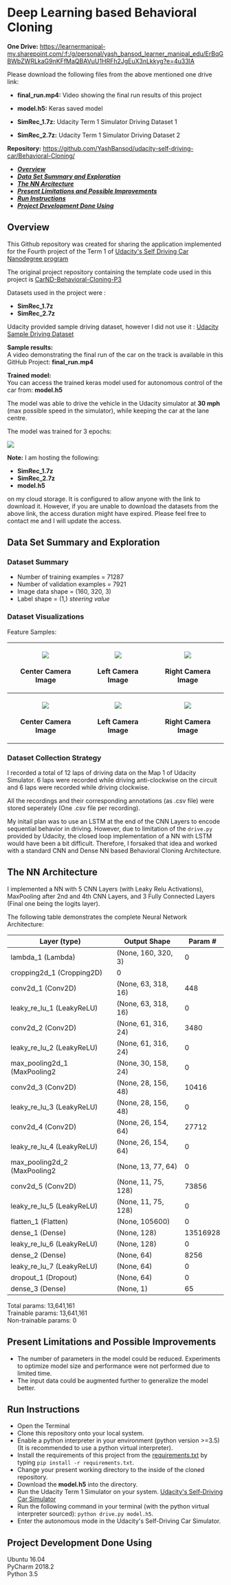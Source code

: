 # **Deep Learning based Behavioral Cloning** 

**One Drive:** https://learnermanipal-my.sharepoint.com/:f:/g/personal/yash_bansod_learner_manipal_edu/ErBqGBWbZWRLkaG9nKFfMaQBAVuU1HRFh2JgEuX3nLkkyg?e=4u33lA  

Please download the following files from the above mentioned one drive link:

- **final_run.mp4:** Video showing the final run results of this project

- **model.h5:** Keras saved model  

- **SimRec_1.7z:** Udacity Term 1 Simulator Driving Dataset 1

- **SimRec_2.7z:** Udacity Term 1 Simulator Driving Dataset 2

   

**Repository:** https://github.com/YashBansod/udacity-self-driving-car/Behavioral-Cloning/



- [**_Overview_**](#overview)  
- [**_Data Set Summary and Exploration_**](#data-set-summary-and-exploration)  
- [**_The NN Arcitecture_**](#the-nn-architecture)  
- [**_Present Limitations and Possible Improvements_**](#present-limitations-and-possible-improvements)  
- [**_Run Instructions_**](#run-instructions)  
- [**_Project Development Done Using_**](#project-development-done-using)  

## Overview
This Github repository was created for sharing the application implemented for the Fourth project of the Term 1 of 
[Udacity's Self Driving Car Nanodegree program](https://in.udacity.com/course/self-driving-car-engineer-nanodegree--nd013)

The original project repository containing the template code used in this project is 
[CarND-Behavioral-Cloning-P3](https://github.com/udacity/CarND-Behavioral-Cloning-P3)

Datasets used in the project were : 
- **SimRec_1.7z**
- **SimRec_2.7z**

Udacity provided sample driving dataset, however I did not use it : [Udacity Sample Driving Dataset](https://d17h27t6h515a5.cloudfront.net/topher/2016/December/584f6edd_data/data.zip)  

**Sample results:**  
A video demonstrating the final run of the car on the track is available in this GitHub Project: **final_run.mp4**  

**Trained model:**  
You can access the trained keras model used for autonomous control of the car from: **model.h5**

The model was able to drive the vehicle in the Udacity simulator at **30 mph** (max possible speed in the simulator), while keeping the car at the lane centre.  

The model was trained for 3 epochs:  
<div><span class="image fit"><img src="./write_up/training_loss_viz.png"></span></div>  

**Note:** I am hosting the following:  
- **SimRec_1.7z**
- **SimRec_2.7z**
- **model.h5**

on my cloud storage. It is configured to allow anyone with the link to download it. However, if you are unable to download the datasets from the above link, the access duration might have expired. Please feel free to contact me and I will update the access.  

## Data Set Summary and Exploration
### Dataset Summary
- Number of training examples = 71287  
- Number of validation examples = 7921  
- Image data shape = (160, 320, 3)  
- Label shape = (1,) _steering value_

### Dataset Visualizations
Feature Samples:  
<div class="table-wrapper">
<table class="alt">
    <tr>
      <th>
        <p align="center">
             <div><span class="image fit"><img src="./write_up/center_2019_06_08_17_45_31_058.jpg" ></span></div>
             <br>Center Camera Image
        </p>
      </th>
      <th>
        <p align="center">
             <div><span class="image fit"><img src="./write_up/left_2019_06_08_17_45_31_058.jpg"></span></div>
             <br>Left Camera Image
        </p>
      </th>
      <th>
        <p align="center">
             <div><span class="image fit"><img src="./write_up/right_2019_06_08_17_45_31_058.jpg" ></span></div>
             <br>Right Camera Image
        </p>
      </th>
    </tr>
    <tr>
      <th>
        <p align="center">
             <div><span class="image fit"><img src="./write_up/center_2019_06_08_18_08_00_806.jpg" ></span></div>
             <br>Center Camera Image
        </p>
      </th>
      <th>
        <p align="center">
             <div><span class="image fit"><img src="./write_up/left_2019_06_08_18_08_00_806.jpg"></span></div>
             <br>Left Camera Image
        </p>
      </th>
      <th>
        <p align="center">
             <div><span class="image fit"><img src="./write_up/right_2019_06_08_18_08_00_806.jpg" ></span></div>
             <br>Right Camera Image
        </p>
      </th>
    </tr>
</table>
</div>

### Dataset Collection Strategy
I recorded a total of 12 laps of driving data on the Map 1 of Udacity Simulator. 6 laps were recorded while driving anti-clockwise on the circuit and 6 laps were recorded while driving clockwise.  

All the recordings and their corresponding annotations (as .csv file) were stored seperately (One .csv file per recording).  

My initail plan was to use an LSTM at the end of the CNN Layers to encode sequential behavior in driving. However, due to limitation of the `drive.py` provided by Udacity, the closed loop implementation of a NN with LSTM would have been a bit difficult. Therefore, I forsaked that idea and worked with a standard CNN and Dense NN based Behavioral Cloning Architecture.  

## The NN Architecture

I implemented a NN with 5 CNN Layers (with Leaky Relu Activations), MaxPooling after 2nd and 4th CNN Layers, and 3 Fully Connected Layers (Final one being the logits layer).  

The following table demonstrates the complete Neural Network Architecture:

Layer (type)                    | Output Shape          |    Param #  |  
| ----------------------------- | --------------------- | ----------- |
| lambda_1 (Lambda)             | (None, 160, 320, 3)   |       0     | 
| cropping2d_1 (Cropping2D)     |           0           |             | 
| conv2d_1 (Conv2D)             | (None, 63, 318, 16)   |      448    | 
| leaky_re_lu_1 (LeakyReLU)     | (None, 63, 318, 16)   |       0     | 
| conv2d_2 (Conv2D)             | (None, 61, 316, 24)   |      3480   | 
| leaky_re_lu_2 (LeakyReLU)     | (None, 61, 316, 24)   |       0     | 
| max_pooling2d_1 (MaxPooling2  | (None, 30, 158, 24)   |       0     | 
| conv2d_3 (Conv2D)             | (None, 28, 156, 48)   |     10416   | 
| leaky_re_lu_3 (LeakyReLU)     | (None, 28, 156, 48)   |       0     | 
| conv2d_4 (Conv2D)             | (None, 26, 154, 64)   |     27712   | 
| leaky_re_lu_4 (LeakyReLU)     | (None, 26, 154, 64)   |       0     | 
| max_pooling2d_2 (MaxPooling2  | (None, 13, 77, 64)    |       0     | 
| conv2d_5 (Conv2D)             | (None, 11, 75, 128)   |     73856   | 
| leaky_re_lu_5 (LeakyReLU)     | (None, 11, 75, 128)   |       0     | 
| flatten_1 (Flatten)           | (None, 105600)        |       0     | 
| dense_1 (Dense)               | (None, 128)           |   13516928  | 
| leaky_re_lu_6 (LeakyReLU)     | (None, 128)           |       0     | 
| dense_2 (Dense)               | (None, 64)            |     8256    | 
| leaky_re_lu_7 (LeakyReLU)     | (None, 64)            |       0     | 
| dropout_1 (Dropout)           | (None, 64)            |       0     | 
| dense_3 (Dense)               | (None, 1)             |     65      | 

Total params: 13,641,161  
Trainable params: 13,641,161  
Non-trainable params: 0  


## Present Limitations and Possible Improvements
- The number of parameters in the model could be reduced. Experiments to optimize model size and performance were not performed due to limited time.
- The input data could be augmented further to generalize the model better.

## Run Instructions
- Open the Terminal
- Clone this repository onto your local system.
- Enable a python interpreter in your environment (python version >=3.5) (It is recommended to use a python virtual interpreter).
- Install the requirements of this project from the [requirements.txt](./requirements.txt) by typing `pip install -r requirements.txt`.
- Change your present working directory to the inside of the cloned repository.
- Download the **model.h5** into the directory.  
- Run the Udacity Term 1 Simulator on your system. [Udacity's Self-Driving Car Simulator](https://github.com/udacity/self-driving-car-sim)  
- Run the following command in your terminal (with the python virtual interpreter sourced): `python drive.py model.h5`.  
- Enter the autonomous mode in the Udacity's Self-Driving Car Simulator.

## Project Development Done Using
Ubuntu 16.04  
PyCharm 2018.2  
Python 3.5  
